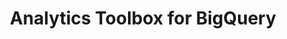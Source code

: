 ---
title: Analytics Toolbox for BigQuery
description: "Unlock Spatial Analytics in BigQuery"
icon: "/img/icons/bigquery-analytics-toolbox.png"
type: examples
category: retail
layout: categories/list
---